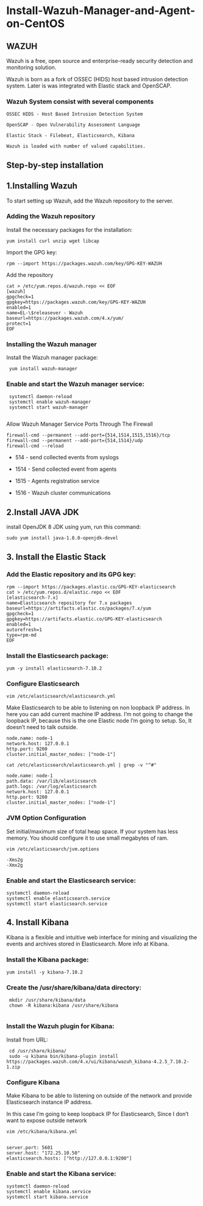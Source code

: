 # Install-Wazuh-Manager-and-Agent-on-CentOS


## WAZUH

Wazuh is a free, open source and enterprise-ready security detection and monitoring solution.

Wazuh is born as a fork of OSSEC (HIDS) host based intrusion detection system. Later is was integrated with Elastic stack and OpenSCAP.

### Wazuh System consist with several components
```
OSSEC HIDS - Host Based Intrusion Detection System

OpenSCAP - Open Vulnerability Assessment Language

Elastic Stack - Filebeat, Elasticsearch, Kibana

Wazuh is loaded with number of valued capabilities.
```

## Step-by-step installation

## 1.Installing Wazuh
To start setting up Wazuh, add the Wazuh repository to the server.

### Adding the Wazuh repository

Install the necessary packages for the installation:


 ```yum install curl unzip wget libcap```

Import the GPG key:


```
rpm --import https://packages.wazuh.com/key/GPG-KEY-WAZUH
```
Add the repository

```
cat > /etc/yum.repos.d/wazuh.repo << EOF
[wazuh]
gpgcheck=1
gpgkey=https://packages.wazuh.com/key/GPG-KEY-WAZUH
enabled=1
name=EL-\$releasever - Wazuh
baseurl=https://packages.wazuh.com/4.x/yum/
protect=1
EOF

```

### Installing the Wazuh manager

Install the Wazuh manager package:

``` yum install wazuh-manager```

### Enable and start the Wazuh manager service:

```
 systemctl daemon-reload
 systemctl enable wazuh-manager
 systemctl start wazuh-manager
 
 ```
Allow Wazuh Manager Service Ports Through The Firewall
```
firewall-cmd --permanent --add-port={514,1514,1515,1516}/tcp
firewall-cmd --permanent --add-port={514,1514}/udp
firewall-cmd --reload
```


* 514 - send collected events from syslogs

* 1514 - Send collected event from agents

* 1515 - Agents registration service

* 1516 - Wazuh cluster communications


## 2.Install JAVA JDK

install OpenJDK 8 JDK using yum, run this command:

``` sudo yum install java-1.8.0-openjdk-devel ```

## 3. Install the Elastic Stack

### Add the Elastic repository and its GPG key:

``` 
rpm --import https://packages.elastic.co/GPG-KEY-elasticsearch
cat > /etc/yum.repos.d/elastic.repo << EOF
[elasticsearch-7.x]
name=Elasticsearch repository for 7.x packages
baseurl=https://artifacts.elastic.co/packages/7.x/yum
gpgcheck=1
gpgkey=https://artifacts.elastic.co/GPG-KEY-elasticsearch
enabled=1
autorefresh=1
type=rpm-md
EOF
```

### Install the Elasticsearch package:

``` yum -y install elasticsearch-7.10.2 ```


### Configure Elasticsearch

```
vim /etc/elasticsearch/elasticsearch.yml
```
Make Elasticsearch to be able to listening on non loopback IP address. In here you can add current machine IP address. I’m not going to change the loopback IP, because this is the one Elastic node I’m going to setup. So, It doesn’t need to talk outside.
```
node.name: node-1
network.host: 127.0.0.1
http.port: 9200
cluster.initial_master_nodes: ["node-1"]

```
```
cat /etc/elasticsearch/elasticsearch.yml | grep -v "^#"

node.name: node-1
path.data: /var/lib/elasticsearch
path.logs: /var/log/elasticsearch
network.host: 127.0.0.1
http.port: 9200
cluster.initial_master_nodes: ["node-1"]
```

###  JVM Option Configuration

Set initial/maximum size of total heap space. If your system has less memory. You should configure it to use small megabytes of ram.

```
vim /etc/elasticsearch/jvm.options

-Xms2g
-Xmx2g

```

### Enable and start the Elasticsearch service:

```
systemctl daemon-reload
systemctl enable elasticsearch.service
systemctl start elasticsearch.service
```

## 4. Install Kibana

Kibana is a flexible and intuitive web interface for mining and visualizing the events and archives stored in Elasticsearch. More info at Kibana.

### Install the Kibana package:

```
yum install -y kibana-7.10.2
```

### Create the /usr/share/kibana/data directory:

```
 mkdir /usr/share/kibana/data
 chown -R kibana:kibana /usr/share/kibana
 
```
### Install the Wazuh plugin for Kibana:

Install from URL:

```
 cd /usr/share/kibana/
 sudo -u kibana bin/kibana-plugin install https://packages.wazuh.com/4.x/ui/kibana/wazuh_kibana-4.2.5_7.10.2-1.zip
```

### Configure Kibana

Make Kibana to be able to listening on outside of the network and provide Elasticsearch instance IP address.

In this case I’m going to keep loopback IP for Elasticsearch, Since I don’t want to expose outside network

```
vim /etc/kibana/kibana.yml


server.port: 5601
server.host: "172.25.10.50"
elasticsearch.hosts: ["http://127.0.0.1:9200"]

```

### Enable and start the Kibana service:

```
systemctl daemon-reload
systemctl enable kibana.service
systemctl start kibana.service
```



